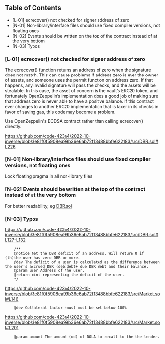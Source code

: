 ## Table of Contents

- [L-01] ecrecover() not checked for signer address of zero
- [N-01] Non-library/interface files should use fixed compiler versions, not floating ones
- [N-02] Events should be written on the top of the contract instead of at the very bottom
- [N-03] Typos


### [L-01] ecrecover() not checked for signer address of zero

The ecrecover() function returns an address of zero when the signature does not match. This can cause problems if address zero is ever the owner of assets, and someone uses the permit function on address zero. If that happens, any invalid signature will pass the checks, and the assets will be stealable. In this case, the asset of concern is the vault’s ERC20 token, and fortunately OpenZeppelin’s implementation does a good job of making sure that address zero is never able to have a positive balance. If this contract ever changes to another ERC20 implementation that is laxer in its checks in favor of saving gas, this code may become a problem.

Use OpenZeppelin's ECDSA contract rather than calling ecrecover() directly.

https://github.com/code-423n4/2022-10-inverse/blob/3e81f0f5908ea99b36e6ab72f13488bbfe622183/src/DBR.sol#L226

### [N-01] Non-library/interface files should use fixed compiler versions, not floating ones

Lock floating pragma in all non-library files

### [N-02] Events should be written at the top of the contract instead of at the very bottom

For better readability, eg [DBR.sol](https://github.com/code-423n4/2022-10-inverse/blob/3e81f0f5908ea99b36e6ab72f13488bbfe622183/src/DBR.sol#L381-L386)

### [N-03] Typos

https://github.com/code-423n4/2022-10-inverse/blob/3e81f0f5908ea99b36e6ab72f13488bbfe622183/src/DBR.sol#L127-L132

```
    /**
    @notice Get the DBR deficit of an address. Will return 0 if (th)the user has zero DBR or more.
    @dev The deficit of a user is calculated as the difference between the user's accrued DBR (deb)debt+ due DBR debt and their balance.
    @param user Address of the user.
    @return uint representing the deficit of the user.
    */
```

https://github.com/code-423n4/2022-10-inverse/blob/3e81f0f5908ea99b36e6ab72f13488bbfe622183/src/Market.sol#L146

```
    @dev Collateral factor (mus) must be set below 100%
```

https://github.com/code-423n4/2022-10-inverse/blob/3e81f0f5908ea99b36e6ab72f13488bbfe622183/src/Market.sol#L201

```
    @param amount The amount (od) of DOLA to recall to the the lender.
```